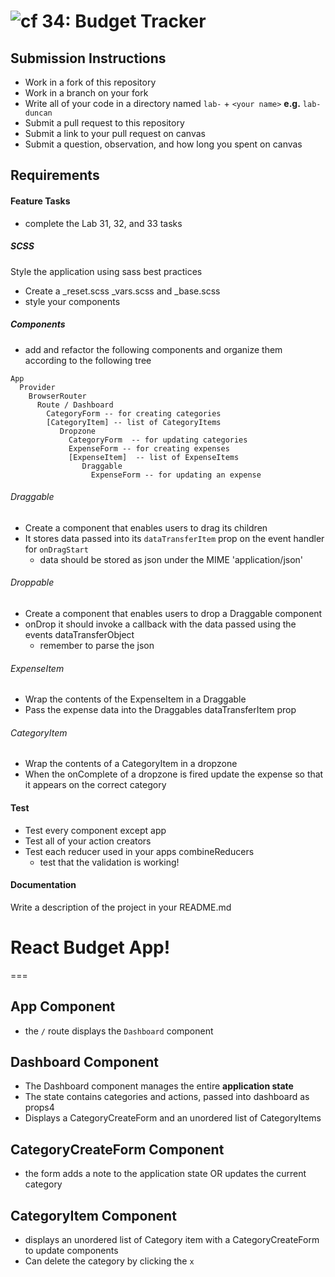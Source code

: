 ![cf](http://i.imgur.com/7v5ASc8.png) 34: Budget Tracker
===

## Submission Instructions
  * Work in a fork of this repository
  * Work in a branch on your fork
  * Write all of your code in a directory named `lab-` + `<your name>` **e.g.** `lab-duncan`
  * Submit a pull request to this repository
  * Submit a link to your pull request on canvas
  * Submit a question, observation, and how long you spent on canvas 

## Requirements  
#### Feature Tasks 
* complete the Lab 31, 32, and 33 tasks

##### SCSS
Style the application using sass best practices  
 * Create a _reset.scss _vars.scss and _base.scss
 * style your components 

##### Components
* add and refactor the following components and organize them according to the following tree
``` 
App
  Provider 
    BrowserRouter
      Route / Dashboard
        CategoryForm -- for creating categories
        [CategoryItem] -- list of CategoryItems
           Dropzone
             CategoryForm  -- for updating categories
             ExpenseForm -- for creating expenses
             [ExpenseItem]  -- list of ExpenseItems
                Draggable 
                  ExpenseForm -- for updating an expense
```
###### Draggable
  * Create a component that enables users to drag its children
  * It stores data passed into its `dataTransferItem` prop on the event handler for `onDragStart`
    * data should be stored as json under the MIME 'application/json'

###### Droppable 
  * Create a component that enables users to drop a Draggable component
  * onDrop it should invoke a callback with the data passed using the events dataTransferObject
    * remember to parse the json 

###### ExpenseItem
  * Wrap the contents of the ExpenseItem in a Draggable 
  * Pass the expense data into the Draggables dataTransferItem prop

###### CategoryItem
  * Wrap the contents of a CategoryItem in a dropzone 
  * When the onComplete of a dropzone is fired update the expense so that it appears on the correct category

#### Test
  * Test every component except app
  * Test all of your action creators
  * Test each reducer used in your apps combineReducers
    * test that the validation is working!

#### Documentation  
Write a description of the project in your README.md
# React Budget App!
===

## App Component
* the `/` route displays the `Dashboard` component

## Dashboard Component 
* The Dashboard component manages the entire **application state**
* The state contains categories and actions, passed into dashboard as props4
* Displays a CategoryCreateForm and an unordered list of CategoryItems

## CategoryCreateForm Component
* the form adds a note to the application state OR updates the current category 


## CategoryItem Component 
* displays an unordered list of Category item with a CategoryCreateForm to update components
* Can delete the category by clicking the `x`
